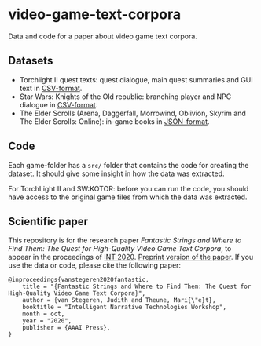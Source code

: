# video-game-text-corpora
Data and code for a paper about video game text corpora.

## Datasets

- Torchlight II quest texts: quest dialogue, main quest summaries and GUI text in [CSV-format](https://github.com/hmi-utwente/video-game-text-corpora/raw/master/Torchlight%20II/data/dataset_200630.csv).
- Star Wars: Knights of the Old republic: branching player and NPC dialogue in [CSV-format](https://github.com/hmi-utwente/video-game-text-corpora/blob/master/Star%20Wars:%20Knights%20of%20the%20Old%20Republic/data/dataset_20200716.csv?raw=true).
- The Elder Scrolls (Arena, Daggerfall, Morrowind, Oblivion, Skyrim and The Elder Scrolls: Online): in-game books in [JSON-format](https://github.com/hmi-utwente/video-game-text-corpora/blob/master/The%20Elder%20Scrolls/data/imperial_library_20200626.json?raw=true).

## Code

Each game-folder has a `src/` folder that contains the code for creating the dataset. 
It should give some insight in how the data was extracted. 

For TorchLight II and SW:KOTOR: 
before you can run the code, you should have access to the original game files from which the data was extracted. 

## Scientific paper

This repository is for the research paper *Fantastic Strings and Where to Find Them: The Quest for High-Quality Video Game Text Corpora*, 
to appear in the proceedings of [INT 2020](https://sites.google.com/view/int2020/home). 
[Preprint version of the paper](https://judithvanstegeren.com/assets/2008-vanstegeren2020fantastic-preprint.pdf).
If you use the data or code, please cite the following paper:

```
@inproceedings{vanstegeren2020fantastic,
    title = "{Fantastic Strings and Where to Find Them: The Quest for High-Quality Video Game Text Corpora}",
    author = {van Stegeren, Judith and Theune, Mari{\"e}t},
    booktitle = "Intelligent Narrative Technologies Workshop",
    month = oct,
    year = "2020",
    publisher = {AAAI Press},
}
```

